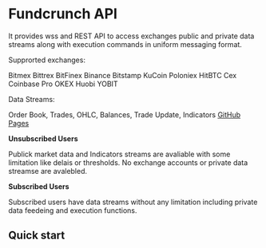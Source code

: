 # Fundcrunch API
It provides wss and REST API to access exchanges public and private data streams along with execution commands in uniform messaging format.

Supprorted exchanges: 

Bitmex Bittrex BitFinex Binance Bitstamp KuCoin Poloniex HitBTC Cex Coinbase Pro OKEX Huobi YOBIT

Data Streams:

Order Book, Trades, OHLC, Balances, Trade Update, Indicators [GitHub Pages](https://pages.github.com/)

**Unsubscribed Users**

Publick market data and Indicators streams are avaliable with some limitation like delais or thresholds. No exchange accounts or private data streamse are avalebled.  

**Subscribed Users**

Subscribed users have data streams without any limitation including private data feedeing and execution functions. 

## Quick start



